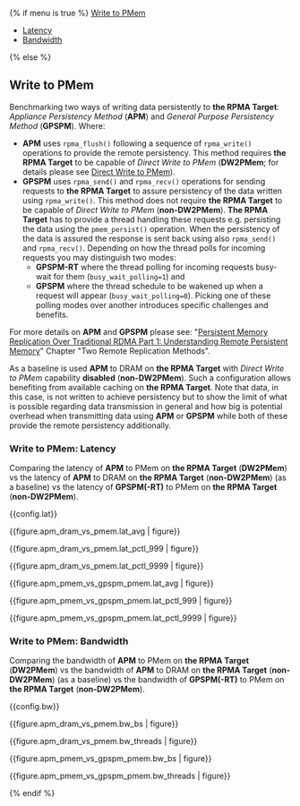 {% if menu is true %}
<a class="pure-menu-heading" href="#write">Write to PMem</a>
<ul class="pure-menu-list">
    <li class="pure-menu-item"><a href="#write-lat" class="pure-menu-link">Latency</a></li>
    <li class="pure-menu-item"><a href="#write-bw" class="pure-menu-link">Bandwidth</a></li>
</ul>
{% else %}

<h2 id="write" class="page-break">Write to PMem</h2>

Benchmarking two ways of writing data persistently to **the RPMA Target**: *Appliance Persistency Method* (**APM**) and *General Purpose Persistency Method* (**GPSPM**). Where:

- **APM** uses `rpma_flush()` following a sequence of `rpma_write()` operations to provide the remote persistency. This method requires **the RPMA Target** to be capable of *Direct Write to PMem* (**DW2PMem**; for details please see [Direct Write to PMem​​](https://pmem.io/rpma/documentation/basic-direct-write-to-pmem/)).
- **GPSPM** uses `rpma_send()` and `rpma_recv()` operations for sending requests to **the RPMA Target** to assure persistency of the data written using `rpma_write()`. This method does not require **the RPMA Target** to be capable of *Direct Write to PMem* (**non-DW2PMem**). **The RPMA Target** has to provide a thread handling these requests e.g. persisting the data using the `pmem_persist()` operation. When the persistency of the data is assured the response is sent back using also `rpma_send()` and `rpma_recv()`. Depending on how the thread polls for incoming requests you may distinguish two modes:
    - **GPSPM-RT** where the thread polling for incoming requests busy-wait for them (`busy_wait_polling=1`) and
    - **GPSPM** where the thread schedule to be wakened up when a request will appear (`busy_wait_polling=0`). Picking one of these polling modes over another introduces specific challenges and benefits.

For more details on **APM** and **GPSPM** please see: "[Persistent Memory Replication Over Traditional RDMA Part 1: Understanding Remote Persistent Memory](https://software.intel.com/content/www/us/en/develop/articles/persistent-memory-replication-over-traditional-rdma-part-1-understanding-remote-persistent.html)" Chapter "Two Remote Replication Methods".

As a baseline is used **APM** to DRAM on **the RPMA Target** with *Direct Write to PMem* capability **disabled** (**non-DW2PMem**). Such a configuration allows benefiting from available caching on **the RPMA Target**. Note that data, in this case, is not written to achieve persistency but to show the limit of what is possible regarding data transmission in general and how big is potential overhead when transmitting data using **APM** or **GPSPM** while both of these provide the remote persistency additionally.

<h3 id="write-lat">Write to PMem: Latency</h3>

Comparing the latency of **APM** to PMem on **the RPMA Target** (**DW2PMem**) vs the latency of **APM** to DRAM on **the RPMA Target** (**non-DW2PMem**) (as a baseline) vs the latency of **GPSPM(-RT)** to PMem on **the RPMA Target** (**non-DW2PMem**).

{{config.lat}}

{{figure.apm_dram_vs_pmem.lat_avg | figure}}

{{figure.apm_dram_vs_pmem.lat_pctl_999 | figure}}

{{figure.apm_dram_vs_pmem.lat_pctl_9999 | figure}}

{{figure.apm_pmem_vs_gpspm_pmem.lat_avg | figure}}

{{figure.apm_pmem_vs_gpspm_pmem.lat_pctl_999 | figure}}

{{figure.apm_pmem_vs_gpspm_pmem.lat_pctl_9999 | figure}}

<h3 id="write-bw" class="page-break">Write to PMem: Bandwidth</h3>

Comparing the bandwidth of **APM** to PMem on **the RPMA Target** (**DW2PMem**) vs the bandwidth of **APM** to DRAM on **the RPMA Target** (**non-DW2PMem**) (as a baseline) vs the bandwidth of **GPSPM(-RT)** to PMem on **the RPMA Target** (**non-DW2PMem**).

{{config.bw}}

{{figure.apm_dram_vs_pmem.bw_bs | figure}}

{{figure.apm_dram_vs_pmem.bw_threads | figure}}

{{figure.apm_pmem_vs_gpspm_pmem.bw_bs | figure}}

{{figure.apm_pmem_vs_gpspm_pmem.bw_threads | figure}}

{% endif %}
